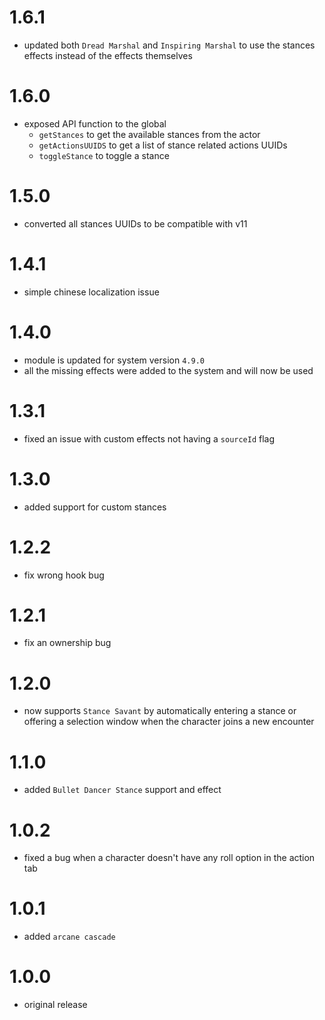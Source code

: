 # 1.6.1

-   updated both `Dread Marshal` and `Inspiring Marshal` to use the stances effects instead of the effects themselves

# 1.6.0

-   exposed API function to the global
    -   `getStances` to get the available stances from the actor
    -   `getActionsUUIDS` to get a list of stance related actions UUIDs
    -   `toggleStance` to toggle a stance

# 1.5.0

-   converted all stances UUIDs to be compatible with v11

# 1.4.1

-   simple chinese localization issue

# 1.4.0

-   module is updated for system version `4.9.0`
-   all the missing effects were added to the system and will now be used

# 1.3.1

-   fixed an issue with custom effects not having a `sourceId` flag

# 1.3.0

-   added support for custom stances

# 1.2.2

-   fix wrong hook bug

# 1.2.1

-   fix an ownership bug

# 1.2.0

-   now supports `Stance Savant` by automatically entering a stance or offering a selection window when the character joins a new encounter

# 1.1.0

-   added `Bullet Dancer Stance` support and effect

# 1.0.2

-   fixed a bug when a character doesn't have any roll option in the action tab

# 1.0.1

-   added `arcane cascade`

# 1.0.0

-   original release
